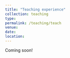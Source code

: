 ```yaml
---
title: "Teaching experience"
collection: teaching
type: 
permalink: /teaching/teach
venue: 
date: 
location: 
---
```


Coming soon!